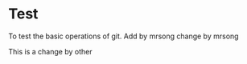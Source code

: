 # Test
To test the basic operations of git.
Add by mrsong
change by mrsong

This is a change by other
